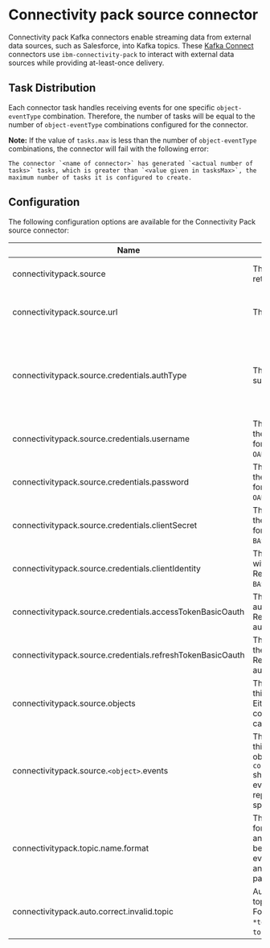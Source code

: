 # Connectivity pack source connector

Connectivity pack Kafka connectors enable streaming data from external data sources, such as Salesforce, into Kafka topics. These [Kafka Connect](http://kafka.apache.org/documentation.html#connect) connectors use `ibm-connectivity-pack` to interact with external data sources while providing at-least-once delivery.


## Task Distribution

Each connector task handles receiving events for one specific `object-eventType` combination. Therefore, the number of tasks will be equal to the number of `object-eventType` combinations configured for the connector.

**Note:** If the value of `tasks.max` is less than the number of `object-eventType` combinations, the connector will fail with the following error:
```
The connector `<name of connector>` has generated `<actual number of tasks>` tasks, which is greater than `<value given in tasksMax>`, the maximum number of tasks it is configured to create.
```

## Configuration

The following configuration options are available for the Connectivity Pack source connector:

| Name                                                       | Description                                                                                                                                                                                                                | Type                              | Default                                       | Valid values                                                                                            |
| ---------------------------------------------------------- |----------------------------------------------------------------------------------------------------------------------------------------------------------------------------------------------------------------------------| --------------------------------- | --------------------------------------------- | ------------------------------------------------------------------------------------------------------- |
| connectivitypack.source                                    | The source from which data is retrieved.                                                                                                                                                                                   | string                            |                                               | A valid source, for example, `salesforce`.                                                              |
| connectivitypack.source.url                                | The URL to access the source.                                                                                                                                                                                              | string                            |                                               | A valid URL to connect to the actual source instance.                                                   |
| connectivitypack.source.credentials.authType               | The authentication type supported by the source.                                                                                                                                                                           | string                            |                                               | A supported authentication type. For example, Salesforce supports `OAUTH2_PASSWORD`, and `BASIC_OAUTH`. |
| connectivitypack.source.credentials.username               | The username associated with the source credentials.Required for authentication type `OAUTH2_PASSWORD`.                                                                                                                    | string                            |                                               | A valid username as per the source's requirements.                                                      |
| connectivitypack.source.credentials.password               | The password associated with the source credentials. Required for authentication type `OAUTH2_PASSWORD`.                                                                                                                   | string                            |                                               | A valid password as per the source's requirements.                                                      |
| connectivitypack.source.credentials.clientSecret           | The client secret associated with the source credentials. Required for `OAUTH2_PASSWORD` and `BASIC_OAUTH` authentication types.                                                                                           | string                            |                                               | A valid client secret as per the source's requirements.                                                 |
| connectivitypack.source.credentials.clientIdentity         | The client identity associated with the source credentials. Required for `OAUTH2_PASSWORD` and `BASIC_OAUTH` authentication types.                                                                                         | string                            |                                               | A valid client identity as per the source's requirements.                                               |
| connectivitypack.source.credentials.accessTokenBasicOauth  | The access token used for OAuth authentication with the source. Required for `BASIC_OAUTH` authentication type.                                                                                                            | string                            |                                               | A valid access token as per the source's requirements.                                                  |
| connectivitypack.source.credentials.refreshTokenBasicOauth | The refresh token used to renew the OAuth access token. Required for `BASIC_OAUTH` authentication type.                                                                                                                    | string                            |                                               | A valid refresh token as per the source's requirements.                                                 |
| connectivitypack.source.objects                            | The object(s) in the source that this connector is associated with. Either a single object or a comma-seperated list of objects can be given                                                                               | string or comma-separated strings |                                               | Valid object(s) for the source.                                                                         |
| connectivitypack.source.`<object>`.events                  | The event(s) for each object that this connector listens to. Each object specified in `connectivitypack.source.objects` should have corresponding events. `<object>` should be replaced with one of the specified objects. | string or comma-separated strings |                                               | Valid event(s) supported by each object, e.g., `CREATED`, `UPDATED`, etc.                               |
| connectivitypack.topic.name.format                         | The format for topic names. This format must include `${object}` and `${eventType}`. One topic will be created for each object-eventType combination. This is an optional configuration parameter.                         | string                            | `${object}-${eventType}`                      | A valid topic name format that contains the placeholders `${object}` and `${eventType}`.                |
| connectivitypack.auto.correct.invalid.topic                | Automatically convert invalid topic names to valid Kafka topics. For example, a topic name like `*topicname` will be converted to `-topicname` by replacing `*` with `-`.                                                  | boolean                           | `false`                                       | `true`, `false`                                                                                         |
